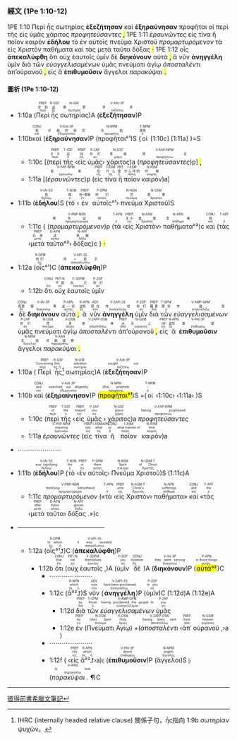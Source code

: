 ### 經文 (1Pe 1:10-12)

1PE 1:10 <span title="PREP&#10;论到&#10;περί">Περὶ</span> <span title="R-GSF&#10;这&#10;ὅς">ἧς</span> <span title="N-GSF&#10;救恩&#10;σωτηρία">σωτηρίας</span> <span title="V-AAI-3P&#10;寻求&#10;ἐκζητέω"><strong>ἐξεζήτησαν</strong></span> <span title="CONJ&#10;和&#10;καί">καὶ</span> <span title="V-AAI-3P&#10;仔细的研究&#10;ἐξεραυνάω"><strong>ἐξηραύνησαν</strong></span> <span title="N-NPM&#10;先知&#10;προφήτης">προφῆται</span> <span title="T-NPM&#10;那些&#10;ὁ">οἱ</span> <span title="PREP&#10;关于&#10;περί">περὶ</span> <span title="T-GSF&#10;这&#10;ὁ">τῆς</span> <span title="PREP&#10;向&#10;εἰς">εἰς</span> <span title="P-2AP&#10;你们&#10;σύ">ὑμᾶς</span> <span title="N-GSF&#10;恩典&#10;χάρις">χάριτος</span> <span title="V-AAP-NPM&#10;预言&#10;προφητεύω"><em>προφητεύσαντες</em></span> <mark class="pm">,</mark> 1PE 1:11 <span title="V-PAP-NPM&#10;探索&#10;ἐραυνάω"><em>ἐραυνῶντες</em></span> <span title="PREP&#10;在&#10;εἰς">εἰς</span> <span title="I-ASM&#10;什么&#10;τίς">τίνα</span> <span title="PRT&#10;或&#10;ἤ">ἢ</span> <span title="I-ASM&#10;什么样的&#10;ποῖος">ποῖον</span> <span title="N-ASM&#10;时候&#10;καιρός">καιρὸν</span> <span title="V-IAI-3S&#10;指&#10;δηλόω"><strong>ἐδήλου</strong></span> <span title="T-NSN&#10;那&#10;ὁ">τὸ</span> <span title="PREP&#10;在~里面&#10;ἐν">ἐν</span> <span title="P-DPM&#10;他们&#10;αὐτός">αὐτοῖς</span> <span title="N-NSN&#10;灵&#10;πνεῦμα">πνεῦμα</span> <span title="N-GSM&#10;基督&#10;Χριστός">Χριστοῦ</span> <span title="V-PNP-NSN&#10;预先证明&#10;προμαρτύρομαι"><em>προμαρτυρόμενον</em></span> <span title="T-APN&#10;&#10;ὁ">τὰ</span> <span title="PREP&#10;关于&#10;εἰς">εἰς</span> <span title="N-ASM&#10;基督&#10;Χριστός">Χριστὸν</span> <span title="N-APN&#10;苦难&#10;πάθημα">παθήματα</span> <span title="CONJ&#10;和&#10;καί">καὶ</span> <span title="T-APF&#10;&#10;ὁ">τὰς</span> <span title="PREP&#10;后来&#10;μετά">μετὰ</span> <span title="D-APN&#10;这&#10;οὗτος">ταῦτα</span> <span title="N-APF&#10;荣耀&#10;δόξα">δόξας</span> <mark class="pm">·</mark> 1PE 1:12 <span title="R-DPM&#10;他们&#10;ὅς">οἷς</span> <span title="V-API-3S&#10;得~启示&#10;ἀποκαλύπτω"><strong>ἀπεκαλύφθη</strong></span> <span title="CONJ&#10;&#10;ὅτι">ὅτι</span> <span title="PRT-N&#10;不是&#10;οὐ">οὐχ</span> <span title="F-3DPM&#10;自己&#10;ἑαυτοῦ">ἑαυτοῖς</span> <span title="P-2DP&#10;你们&#10;σύ">ὑμῖν</span> <span title="CONJ&#10;而是&#10;δέ">δὲ</span> <span title="V-IAI-3P&#10;服事&#10;διακονέω"><strong>διηκόνουν</strong></span> <span title="P-APN&#10;这一切&#10;αὐτός">αὐτά</span> <mark class="pm">,</mark> <span title="R-APN&#10;这些&#10;ὅς">ἃ</span> <span title="ADV&#10;现在&#10;νῦν">νῦν</span> <span title="V-2API-3S&#10;传给&#10;ἀναγγέλλω"><strong>ἀνηγγέλη</strong></span> <span title="P-2DP&#10;你们&#10;σύ">ὑμῖν</span> <span title="PREP&#10;藉着&#10;διά">διὰ</span> <span title="T-GPM&#10;那些&#10;ὁ">τῶν</span> <span title="V-AMP-GPM&#10;传福音&#10;εὐαγγελίζω"><em>εὐαγγελισαμένων</em></span> <span title="P-2AP&#10;你们&#10;σύ">ὑμᾶς</span> <span title="N-DSN&#10;灵&#10;πνεῦμα">πνεύματι</span> <span title="A-DSN&#10;圣&#10;ἅγιος">ἁγίῳ</span> <span title="V-2APP-DSN&#10;差来&#10;ἀποστέλλω"><em>ἀποσταλέντι</em></span> <span title="PREP&#10;从&#10;ἀπό">ἀπ’</span><span title="N-GSM&#10;天上&#10;οὐρανός">οὐρανοῦ</span> <mark class="pm">,</mark> <span title="PREP&#10;（对）&#10;εἰς">εἰς</span> <span title="R-APN&#10;这些&#10;ὅς">ἃ</span> <span title="V-PAI-3P&#10;渴望&#10;ἐπιθυμέω"><strong>ἐπιθυμοῦσιν</strong></span> <span title="N-NPM&#10;天使&#10;ἄγγελος">ἄγγελοι</span> <span title="V-AAN&#10;详细窥察&#10;παρακύπτω"><em>παρακύψαι</em></span> <mark class="pm">.</mark> 

#### 圖析 (1Pe 1:10-12)

- 1:10a (<RUBY><ruby><ruby>Περὶ<rt>περί</rt></ruby><rt>论到</rt></ruby><rt>PREP</rt></RUBY> <RUBY><ruby><ruby>ἧς<rt>ὅς</rt></ruby><rt>这</rt></ruby><rt>R-GSF</rt></RUBY> <RUBY><ruby><ruby>σωτηρίας<rt>σωτηρία</rt></ruby><rt>救恩</rt></ruby><rt>N-GSF</rt></RUBY>)A (<RUBY><ruby><ruby><strong>ἐξεζήτησαν</strong><rt>ἐκζητέω</rt></ruby><rt>寻求</rt></ruby><rt>V-AAI-3P</rt></RUBY>)P
- 1:10b<RUBY><ruby><ruby>καὶ<rt>καί</rt></ruby><rt>和</rt></ruby><rt>CONJ</rt></RUBY> (<RUBY><ruby><ruby><strong>ἐξηραύνησαν</strong><rt>ἐξεραυνάω</rt></ruby><rt>仔细的研究</rt></ruby><rt>V-AAI-3P</rt></RUBY>)P (<RUBY><ruby><ruby>προφῆται<rt>προφήτης</rt></ruby><rt>先知</rt></ruby><rt>N-NPM</rt></RUBY>°¹)S {<RUBY><ruby><ruby>οἱ<rt>ὁ</rt></ruby><rt>那些</rt></ruby><rt>T-NPM</rt></RUBY> [1:10c] [1:11a] }=S
	- 1:10c [(<RUBY><ruby><ruby>περὶ<rt>περί</rt></ruby><rt>关于</rt></ruby><rt>PREP</rt></RUBY> <RUBY><ruby><ruby>τῆς<rt>ὁ</rt></ruby><rt>这</rt></ruby><rt>T-GSF</rt></RUBY> ‹<RUBY><ruby><ruby>εἰς<rt>εἰς</rt></ruby><rt>向</rt></ruby><rt>PREP</rt></RUBY> <RUBY><ruby><ruby>ὑμᾶς<rt>σύ</rt></ruby><rt>你们</rt></ruby><rt>P-2AP</rt></RUBY>› <RUBY><ruby><ruby>χάριτος<rt>χάρις</rt></ruby><rt>恩典</rt></ruby><rt>N-GSF</rt></RUBY>)a (<RUBY><ruby><ruby><em>προφητεύσαντες</em><rt>προφητεύω</rt></ruby><rt>预言</rt></ruby><rt>V-AAP-NPM</rt></RUBY>)p] <mark class="pm">,</mark> 
	- 1:11a [(<RUBY><ruby><ruby><em>ἐραυνῶντες</em><rt>ἐραυνάω</rt></ruby><rt>探索</rt></ruby><rt>V-PAP-NPM</rt></RUBY>)p (<RUBY><ruby><ruby>εἰς<rt>εἰς</rt></ruby><rt>在</rt></ruby><rt>PREP</rt></RUBY> <RUBY><ruby><ruby>τίνα<rt>τίς</rt></ruby><rt>什么</rt></ruby><rt>I-ASM</rt></RUBY> <RUBY><ruby><ruby>ἢ<rt>ἤ</rt></ruby><rt>或</rt></ruby><rt>PRT</rt></RUBY> <RUBY><ruby><ruby>ποῖον<rt>ποῖος</rt></ruby><rt>什么样的</rt></ruby><rt>I-ASM</rt></RUBY> <RUBY><ruby><ruby>καιρὸν<rt>καιρός</rt></ruby><rt>时候</rt></ruby><rt>N-ASM</rt></RUBY>)a]
- 1:11b (<RUBY><ruby><ruby><strong>ἐδήλου</strong><rt>δηλόω</rt></ruby><rt>指</rt></ruby><rt>V-IAI-3S</rt></RUBY>)S (<RUBY><ruby><ruby>τὸ<rt>ὁ</rt></ruby><rt>那</rt></ruby><rt>T-NSN</rt></RUBY> ‹<RUBY><ruby><ruby>ἐν<rt>ἐν</rt></ruby><rt>在~里面</rt></ruby><rt>PREP</rt></RUBY> <RUBY><ruby><ruby>αὐτοῖς<rt>αὐτός</rt></ruby><rt>他们</rt></ruby><rt>P-DPM</rt></RUBY>°¹› <RUBY><ruby><ruby>πνεῦμα<rt>πνεῦμα</rt></ruby><rt>灵</rt></ruby><rt>N-NSN</rt></RUBY> <RUBY><ruby><ruby>Χριστοῦ<rt>Χριστός</rt></ruby><rt>基督</rt></ruby><rt>N-GSM</rt></RUBY>)S 
	- 1:11c { (<RUBY><ruby><ruby><em>προμαρτυρόμενον</em><rt>προμαρτύρομαι</rt></ruby><rt>预先证明</rt></ruby><rt>V-PNP-NSN</rt></RUBY>)p (<RUBY><ruby><ruby>τὰ<rt>ὁ</rt></ruby><rt></rt></ruby><rt>T-APN</rt></RUBY> ‹<RUBY><ruby><ruby>εἰς<rt>εἰς</rt></ruby><rt>关于</rt></ruby><rt>PREP</rt></RUBY> <RUBY><ruby><ruby>Χριστὸν<rt>Χριστός</rt></ruby><rt>基督</rt></ruby><rt>N-ASM</rt></RUBY>› <RUBY><ruby><ruby>παθήματα<rt>πάθημα</rt></ruby><rt>苦难</rt></ruby><rt>N-APN</rt></RUBY>°²)c <RUBY><ruby><ruby>καὶ<rt>καί</rt></ruby><rt>和</rt></ruby><rt>CONJ</rt></RUBY> (<RUBY><ruby><ruby>τὰς<rt>ὁ</rt></ruby><rt></rt></ruby><rt>T-APF</rt></RUBY> ‹<RUBY><ruby><ruby>μετὰ<rt>μετά</rt></ruby><rt>后来</rt></ruby><rt>PREP</rt></RUBY> <RUBY><ruby><ruby>ταῦτα<rt>οὗτος</rt></ruby><rt>这</rt></ruby><rt>D-APN</rt></RUBY>°²› <RUBY><ruby><ruby>δόξας<rt>δόξα</rt></ruby><rt>荣耀</rt></ruby><rt>N-APF</rt></RUBY>)c } <mark class="pm">·</mark> 
- 1:12a (<RUBY><ruby><ruby>οἷς<rt>ὅς</rt></ruby><rt>他们</rt></ruby><rt>R-DPM</rt></RUBY>°¹)C (<RUBY><ruby><ruby><strong>ἀπεκαλύφθη</strong><rt>ἀποκαλύπτω</rt></ruby><rt>得~启示</rt></ruby><rt>V-API-3S</rt></RUBY>)P
	- 1:12b <RUBY><ruby><ruby>ὅτι<rt>ὅτι</rt></ruby><rt></rt></ruby><rt>CONJ</rt></RUBY> <RUBY><ruby><ruby>οὐχ<rt>οὐ</rt></ruby><rt>不是</rt></ruby><rt>PRT-N</rt></RUBY> <RUBY><ruby><ruby>ἑαυτοῖς<rt>ἑαυτοῦ</rt></ruby><rt>自己</rt></ruby><rt>F-3DPM</rt></RUBY> <RUBY><ruby><ruby>ὑμῖν<rt>σύ</rt></ruby><rt>你们</rt></ruby><rt>P-2DP</rt></RUBY>
- <RUBY><ruby><ruby>δὲ<rt>δέ</rt></ruby><rt>而是</rt></ruby><rt>CONJ</rt></RUBY> <RUBY><ruby><ruby><strong>διηκόνουν</strong><rt>διακονέω</rt></ruby><rt>服事</rt></ruby><rt>V-IAI-3P</rt></RUBY> <RUBY><ruby><ruby>αὐτά<rt>αὐτός</rt></ruby><rt>这一切</rt></ruby><rt>P-APN</rt></RUBY> <mark class="pm">,</mark> <RUBY><ruby><ruby>ἃ<rt>ὅς</rt></ruby><rt>这些</rt></ruby><rt>R-APN</rt></RUBY> <RUBY><ruby><ruby>νῦν<rt>νῦν</rt></ruby><rt>现在</rt></ruby><rt>ADV</rt></RUBY> <RUBY><ruby><ruby><strong>ἀνηγγέλη</strong><rt>ἀναγγέλλω</rt></ruby><rt>传给</rt></ruby><rt>V-2API-3S</rt></RUBY> <RUBY><ruby><ruby>ὑμῖν<rt>σύ</rt></ruby><rt>你们</rt></ruby><rt>P-2DP</rt></RUBY> <RUBY><ruby><ruby>διὰ<rt>διά</rt></ruby><rt>藉着</rt></ruby><rt>PREP</rt></RUBY> <RUBY><ruby><ruby>τῶν<rt>ὁ</rt></ruby><rt>那些</rt></ruby><rt>T-GPM</rt></RUBY> <RUBY><ruby><ruby><em>εὐαγγελισαμένων</em><rt>εὐαγγελίζω</rt></ruby><rt>传福音</rt></ruby><rt>V-AMP-GPM</rt></RUBY> <RUBY><ruby><ruby>ὑμᾶς<rt>σύ</rt></ruby><rt>你们</rt></ruby><rt>P-2AP</rt></RUBY> <RUBY><ruby><ruby>πνεύματι<rt>πνεῦμα</rt></ruby><rt>灵</rt></ruby><rt>N-DSN</rt></RUBY> <RUBY><ruby><ruby>ἁγίῳ<rt>ἅγιος</rt></ruby><rt>圣</rt></ruby><rt>A-DSN</rt></RUBY> <RUBY><ruby><ruby><em>ἀποσταλέντι</em><rt>ἀποστέλλω</rt></ruby><rt>差来</rt></ruby><rt>V-2APP-DSN</rt></RUBY> <RUBY><ruby><ruby>ἀπ’<rt>ἀπό</rt></ruby><rt>从</rt></ruby><rt>PREP</rt></RUBY><RUBY><ruby><ruby>οὐρανοῦ<rt>οὐρανός</rt></ruby><rt>天上</rt></ruby><rt>N-GSM</rt></RUBY> <mark class="pm">,</mark> <RUBY><ruby><ruby>εἰς<rt>εἰς</rt></ruby><rt>（对）</rt></ruby><rt>PREP</rt></RUBY> <RUBY><ruby><ruby>ἃ<rt>ὅς</rt></ruby><rt>这些</rt></ruby><rt>R-APN</rt></RUBY> <RUBY><ruby><ruby><strong>ἐπιθυμοῦσιν</strong><rt>ἐπιθυμέω</rt></ruby><rt>渴望</rt></ruby><rt>V-PAI-3P</rt></RUBY> <RUBY><ruby><ruby>ἄγγελοι<rt>ἄγγελος</rt></ruby><rt>天使</rt></ruby><rt>N-NPM</rt></RUBY> <RUBY><ruby><ruby><em>παρακύψαι</em><rt>παρακύπτω</rt></ruby><rt>详细窥察</rt></ruby><rt>V-AAN</rt></RUBY> <mark class="pm">.</mark> 

- 1:10a (<RUBY><ruby><ruby>Περὶ<rt>περί</rt></ruby><rt>Concerning</rt></ruby><rt>PREP</rt></RUBY> <RUBY><ruby><ruby>ἧς<rt>ὅς, ἥ</rt></ruby><rt>this</rt></ruby><rt>R-GSF</rt></RUBY>[^1] <RUBY><ruby><ruby>σωτηρίας<rt>σωτηρία</rt></ruby><rt>salvation</rt></ruby><rt>N-GSF</rt></RUBY>)A (<RUBY><ruby><ruby><strong>ἐξεζήτησαν</strong><rt>ἐκζητέω</rt></ruby><rt>sought out</rt></ruby><rt>V-AAI-3P</rt></RUBY>)P
- 1:10b <RUBY><ruby><ruby>καὶ<rt>καί</rt></ruby><rt>and</rt></ruby><rt>CONJ</rt></RUBY> (<RUBY><ruby><ruby><strong>ἐξηραύνησαν</strong><rt>ἐξερευνάω</rt></ruby><rt>searched out diligently</rt></ruby><rt>V-AAI-3P</rt></RUBY>)P (<RUBY><ruby><ruby><mark>προφῆται°¹</mark><rt>προφήτης</rt></ruby><rt>[the] prophets</rt></ruby><rt>N-NPM</rt></RUBY>)S =(<RUBY><ruby><ruby>οἱ<rt>ὁ</rt></ruby><rt>-</rt></ruby><rt>T-NPM</rt></RUBY> ‹1:10c› ‹1:11a› )S
	- 1:10c  (<RUBY><ruby><ruby>περὶ<rt>περί</rt></ruby><rt>of</rt></ruby><rt>PREP</rt></RUBY> <RUBY><ruby><ruby>τῆς<rt>ὁ</rt></ruby><rt>the</rt></ruby><rt>T-GSF</rt></RUBY> ‹<RUBY><ruby><ruby>εἰς<rt>εἰς</rt></ruby><rt>toward</rt></ruby><rt>PREP</rt></RUBY> <RUBY><ruby><ruby>ὑμᾶς<rt>σύ</rt></ruby><rt>you</rt></ruby><rt>P-2AP</rt></RUBY> › <RUBY><ruby><ruby>χάριτος<rt>χάρις</rt></ruby><rt>grace</rt></ruby><rt>N-GSF</rt></RUBY>)a <RUBY><ruby><ruby><em>προφητεύσαντες</em><rt>προφητεύω</rt></ruby><rt>having prophesied</rt></ruby><rt>V-AAP-NPM</rt></RUBY>
	- 1:11a <RUBY><ruby><ruby><em>ἐραυνῶντες</em><rt>ἐρευνάω</rt></ruby><rt>inquiring</rt></ruby><rt>V-PAP-NPM</rt></RUBY> (<RUBY><ruby><ruby>εἰς<rt>εἰς</rt></ruby><rt>into</rt></ruby><rt>PREP</rt></RUBY> <RUBY><ruby><ruby>τίνα<rt>τίς</rt></ruby><rt>what</rt></ruby><rt>I-ASM⁞APN<strong></strong></rt></RUBY> <RUBY><ruby><ruby>ἢ<rt>ἤ</rt></ruby><rt>or</rt></ruby><rt>CONJ</rt></RUBY> <RUBY><ruby><ruby>ποῖον<rt>ποῖος</rt></ruby><rt>what manner of</rt></ruby><rt>I-ASM</rt></RUBY> <RUBY><ruby><ruby>καιρὸν<rt>καιρός</rt></ruby><rt>time</rt></ruby><rt>N-ASM</rt></RUBY>)a
- ⋯⋯⋯⋯⋯⋯⋯
- 1:11b (<RUBY><ruby><ruby><strong>ἐδήλου</strong><rt>δηλόω</rt></ruby><rt>was signifying</rt></ruby><rt>V-IAI-3S</rt></RUBY>)P (<RUBY><ruby><ruby>τὸ<rt>ὁ</rt></ruby><rt>the</rt></ruby><rt>T-NSN</rt></RUBY> ‹<RUBY><ruby><ruby>ἐν<rt>ἐν</rt></ruby><rt>in</rt></ruby><rt>PREP</rt></RUBY> <RUBY><ruby><ruby>αὐτοῖς<rt>αὐτός</rt></ruby><rt>them</rt></ruby><rt>P-DPM</rt></RUBY>› <RUBY><ruby><ruby>Πνεῦμα<rt>πνεῦμα</rt></ruby><rt>Spirit</rt></ruby><rt>N-NSN</rt></RUBY> <RUBY><ruby><ruby>Χριστοῦ<rt>Χριστός</rt></ruby><rt>of Christ</rt></ruby><rt>N-GSM-T</rt></RUBY>)S (1:11c)A
	- 1:11c <RUBY><ruby><ruby><em>προμαρτυρόμενον</em><rt>προμαρτύρομαι</rt></ruby><rt>testifying beforehand</rt></ruby><rt>V-PNP-NSN</rt></RUBY> («<RUBY><ruby><ruby>τὰ<rt>ὁ</rt></ruby><rt>-</rt></ruby><rt>T-APN</rt></RUBY> ‹<RUBY><ruby><ruby>εἰς<rt>εἰς</rt></ruby><rt>unto</rt></ruby><rt>PREP</rt></RUBY> <RUBY><ruby><ruby>Χριστὸν<rt>Χριστός</rt></ruby><rt>Christ's</rt></ruby><rt>N-ASM-T</rt></RUBY>› <RUBY><ruby><ruby>παθήματα<rt>πάθημα</rt></ruby><rt>sufferings</rt></ruby><rt>N-APN</rt></RUBY>» <RUBY><ruby><ruby>καὶ<rt>καί</rt></ruby><rt>and</rt></ruby><rt>CONJ</rt></RUBY> «<RUBY><ruby><ruby>τὰς<rt>ὁ</rt></ruby><rt>the</rt></ruby><rt>T-APF</rt></RUBY> ‹<RUBY><ruby><ruby>μετὰ<rt>μετά</rt></ruby><rt>after</rt></ruby><rt>PREP</rt></RUBY> <RUBY><ruby><ruby>ταῦτα<rt>οὗτος</rt></ruby><rt>these</rt></ruby><rt>D-APN</rt></RUBY>› <RUBY><ruby><ruby>δόξας .<rt>δόξα</rt></ruby><rt>glories</rt></ruby><rt>N-APF</rt></RUBY>»)c
- ——————————————
	- 1:12a (<RUBY><ruby><ruby>οἷς°¹⮥<rt>ὅς, ἥ</rt></ruby><rt>to whom</rt></ruby><rt>R-DPM</rt></RUBY>)C (<RUBY><ruby><ruby><strong>ἀπεκαλύφθη</strong><rt>ἀποκαλύπτω</rt></ruby><rt>it was revealed</rt></ruby><rt>V-API-3S</rt></RUBY>)P
		- 1:12b <RUBY><ruby><ruby>ὅτι<rt>ὅτι</rt></ruby><rt>that</rt></ruby><rt>CONJ</rt></RUBY> (<RUBY><ruby><ruby>οὐχ<rt>οὐ</rt></ruby><rt>not</rt></ruby><rt>PRT-N</rt></RUBY> <RUBY><ruby><ruby>ἑαυτοῖς ,<rt>ἑαυτοῦ</rt></ruby><rt>themselves</rt></ruby><rt>F-3DPM</rt></RUBY>)A (<RUBY><ruby><ruby>ὑμῖν<rt>σύ</rt></ruby><rt>you</rt></ruby><rt>P-2DP</rt></RUBY> <RUBY><ruby><ruby>δὲ<rt>δέ</rt></ruby><rt>however</rt></ruby><rt>CONJ</rt></RUBY>)A (<RUBY><ruby><ruby><strong>διηκόνουν</strong><rt>διακονέω</rt></ruby><rt>they were serving</rt></ruby><rt>V-IAI-3P</rt></RUBY>)P (<RUBY><ruby><ruby><mark>αὐτά°²</mark><rt>αὐτός</rt></ruby><rt>in those things</rt></ruby><rt>P-APN</rt></RUBY>)C 
			- ⋯⋯⋯⋯⋯⋯⋯
			- 1:12c (<RUBY><ruby><ruby>ἃ°²⮥<rt>ὅς, ἥ</rt></ruby><rt>which</rt></ruby><rt>R-NPN</rt></RUBY>)S <RUBY><ruby><ruby>νῦν<rt>νῦν</rt></ruby><rt>now</rt></ruby><rt>ADV</rt></RUBY> (<RUBY><ruby><ruby><strong>ἀνηγγέλη</strong><rt>ἀναγγέλλω</rt></ruby><rt>have been proclaimed</rt></ruby><rt>V-2API-3S</rt></RUBY>)P (<RUBY><ruby><ruby>ὑμῖν<rt>σύ</rt></ruby><rt>to you</rt></ruby><rt>P-2DP</rt></RUBY>)C (1:12d)A (1:12e)A
				- 1:12d <RUBY><ruby><ruby>διὰ<rt>διά</rt></ruby><rt>by</rt></ruby><rt>PREP</rt></RUBY> <RUBY><ruby><ruby>τῶν<rt>ὁ</rt></ruby><rt>those</rt></ruby><rt>T-GPM</rt></RUBY> <RUBY><ruby><ruby><em>εὐαγγελισαμένων</em><rt>εὐαγγελίζομαι</rt></ruby><rt>having proclaimed the gospel to</rt></ruby><rt>V-AMP-GPM</rt></RUBY> <RUBY><ruby><ruby>ὑμᾶς<rt>σύ</rt></ruby><rt>you</rt></ruby><rt>P-2AP</rt></RUBY>
				- 1:12e <RUBY><ruby><ruby>ἐν<rt>ἐν</rt></ruby><rt>by</rt></ruby><rt>PREP</rt></RUBY> (<RUBY><ruby><ruby>Πνεύματι<rt>πνεῦμα</rt></ruby><rt>[the] Spirit</rt></ruby><rt>N-DSN</rt></RUBY> <RUBY><ruby><ruby>Ἁγίῳ<rt>ἅγιος</rt></ruby><rt>Holy</rt></ruby><rt>A-DSN</rt></RUBY>) +(<RUBY><ruby><ruby><em>ἀποσταλέντι</em><rt>ἀποστέλλω</rt></ruby><rt>having been sent</rt></ruby><rt>V-2APP-DSN</rt></RUBY> ‹<RUBY><ruby><ruby>ἀπ᾽<rt>ἀπό</rt></ruby><rt>from</rt></ruby><rt>PREP</rt></RUBY> <RUBY><ruby><ruby>οὐρανοῦ ,<rt>οὐρανός</rt></ruby><rt>heaven</rt></ruby><rt>N-GSM</rt></RUBY>›a )
			- ⋯⋯⋯⋯⋯⋯⋯
			- 1:12f ( ‹<RUBY><ruby><ruby>εἰς<rt>εἰς</rt></ruby><rt>into</rt></ruby><rt>PREP</rt></RUBY> <RUBY><ruby><ruby>ἃ°²⮥<rt>ὅς, ἥ</rt></ruby><rt>which</rt></ruby><rt>R-APN</rt></RUBY>›a)⦇ (<RUBY><ruby><ruby><strong>ἐπιθυμοῦσιν</strong><rt>ἐπιθυμέω</rt></ruby><rt>desire</rt></ruby><rt>V-PAI-3P</rt></RUBY>)P (<RUBY><ruby><ruby>ἄγγελοι<rt>ἄγγελος</rt></ruby><rt>angels</rt></ruby><rt>N-NPM</rt></RUBY>)S ⦈(<RUBY><ruby><ruby><em>παρακύψαι . ¶</em><rt>παρακύπτω</rt></ruby><rt>to look</rt></ruby><rt>V-AAN</rt></RUBY>)C
---
[彼得前書希臘文筆記↵](1Peter-Notes.md)


[^1]: IHRC (internally headed relative clause) 關係子句，ἧς指向 1:9b σωτηρίαν ψυχῶν。